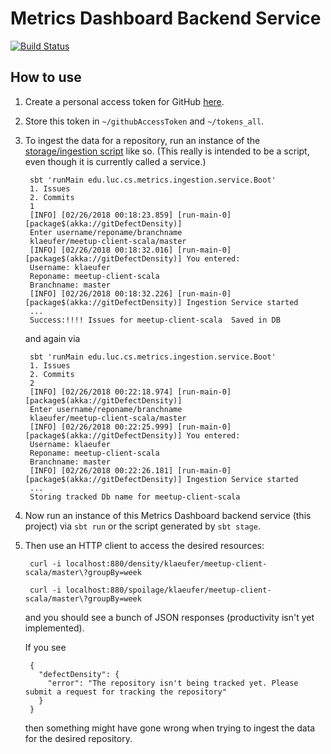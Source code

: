 # Metrics Dashboard Backend Service

[![Build Status](https://travis-ci.org/sshilpika/metrics-dashboard-commit-density.svg?branch=master)](https://travis-ci.org/sshilpika/metrics-dashboard-commit-density)

## How to use

1. Create a personal access token for GitHub [here](https://github.com/settings/tokens).

1. Store this token in `~/githubAccessToken` and `~/tokens_all`.

1. To ingest the data for a repository, run an instance of the [storage/ingestion script](https://github.com/sshilpika/metrics-dashboard-storage-service) like so. (This really is intended to be a script, even though it is currently called a service.)

        sbt 'runMain edu.luc.cs.metrics.ingestion.service.Boot'
        1. Issues
        2. Commits
        1
        [INFO] [02/26/2018 00:18:23.859] [run-main-0] [package$(akka://gitDefectDensity)] 
        Enter username/reponame/branchname
        klaeufer/meetup-client-scala/master
        [INFO] [02/26/2018 00:18:32.016] [run-main-0] [package$(akka://gitDefectDensity)] You entered: 
        Username: klaeufer 
        Reponame: meetup-client-scala 
        Branchname: master
        [INFO] [02/26/2018 00:18:32.226] [run-main-0] [package$(akka://gitDefectDensity)] Ingestion Service started
        ...
        Success:!!!! Issues for meetup-client-scala  Saved in DB

    and again via

        sbt 'runMain edu.luc.cs.metrics.ingestion.service.Boot'
        1. Issues
        2. Commits
        2
        [INFO] [02/26/2018 00:22:18.974] [run-main-0] [package$(akka://gitDefectDensity)] 
        Enter username/reponame/branchname
        klaeufer/meetup-client-scala/master
        [INFO] [02/26/2018 00:22:25.999] [run-main-0] [package$(akka://gitDefectDensity)] You entered: 
        Username: klaeufer 
        Reponame: meetup-client-scala 
        Branchname: master
        [INFO] [02/26/2018 00:22:26.181] [run-main-0] [package$(akka://gitDefectDensity)] Ingestion Service started
        ...
        Storing tracked Db name for meetup-client-scala

1. Now run an instance of this Metrics Dashboard backend service (this project) via `sbt run` or the script generated by `sbt stage`.

1. Then use an HTTP client to access the desired resources:

        curl -i localhost:880/density/klaeufer/meetup-client-scala/master\?groupBy=week

        curl -i localhost:880/spoilage/klaeufer/meetup-client-scala/master\?groupBy=week

    and you should see a bunch of JSON responses (productivity isn't yet implemented).

    If you see

        {
          "defectDensity": {
            "error": "The repository isn't being tracked yet. Please submit a request for tracking the repository"
          }
        }

    then something might have gone wrong when trying to ingest the data for the desired repository.
